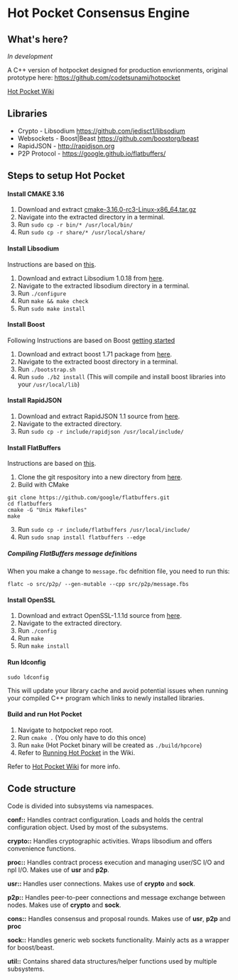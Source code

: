 # Hot Pocket Consensus Engine

## What's here?
*In development*

A C++ version of hotpocket designed for production envrionments, original prototype here: https://github.com/codetsunami/hotpocket

[Hot Pocket Wiki](https://github.com/HotPocketDev/core/wiki/Hot-Pocket-Wiki)

## Libraries
* Crypto - Libsodium https://github.com/jedisct1/libsodium
* Websockets - Boost|Beast https://github.com/boostorg/beast
* RapidJSON - http://rapidjson.org
* P2P Protocol - https://google.github.io/flatbuffers/

## Steps to setup Hot Pocket

#### Install CMAKE 3.16
1. Download and extract [cmake-3.16.0-rc3-Linux-x86_64.tar.gz](https://github.com/Kitware/CMake/releases/download/v3.16.0-rc3/cmake-3.16.0-rc3-Linux-x86_64.tar.gz)
2. Navigate into the extracted directory in a terminal.
3. Run `sudo cp -r bin/* /usr/local/bin/`
4. Run `sudo cp -r share/* /usr/local/share/`

#### Install Libsodium
Instructions are based on [this](https://libsodium.gitbook.io/doc/installation).

1. Download and extract Libsodium 1.0.18 from [here](https://download.libsodium.org/libsodium/releases/libsodium-1.0.18-stable.tar.gz).
2. Navigate to the extracted libsodium directory in a terminal.
3. Run `./configure`
4. Run `make && make check`
5. Run `sudo make install`

#### Install Boost
Following Instructions are based on Boost [getting started](https://www.boost.org/doc/libs/1_71_0/more/getting_started/unix-variants.html#prepare-to-use-a-boost-library-binary)

1. Download and extract boost 1.71 package from [here](https://www.boost.org/users/history/version_1_71_0.html).
2. Navigate to the extracted boost directory in a terminal.
3. Run `./bootstrap.sh`
4. Run `sudo ./b2 install` (This will compile and install boost libraries into your `/usr/local/lib`)

#### Install RapidJSON
1. Download and extract RapidJSON 1.1 source from [here](https://github.com/Tencent/rapidjson/archive/v1.1.0.tar.gz).
2. Navigate to the extracted directory.
3. Run `sudo cp -r include/rapidjson /usr/local/include/`

#### Install FlatBuffers
Instructions are based on [this](https://google.github.io/flatbuffers/).

1. Clone the git respository into a new directory from [here](https://github.com/google/flatbuffers).
2. Build with CMake
```
git clone https://github.com/google/flatbuffers.git
cd flatbuffers
cmake -G "Unix Makefiles"
make
```
3. Run `sudo cp -r include/flatbuffers /usr/local/include/`
4. Run `sudo snap install flatbuffers --edge`

##### Compiling FlatBuffers message definitions
When you make a change to `message.fbc` defnition file, you need to run this:

`flatc -o src/p2p/ --gen-mutable --cpp src/p2p/message.fbs`

#### Install OpenSSL
1. Download and extract OpenSSL-1.1.1d source from [here](https://www.openssl.org/source/openssl-1.1.1d.tar.gz).
2. Navigate to the extracted directory.
3. Run `./config`
4. Run `make`
5. Run `make install`

#### Run ldconfig
`sudo ldconfig`

This will update your library cache and avoid potential issues when running your compiled C++ program which links to newly installed libraries.

#### Build and run Hot Pocket
1. Navigate to hotpocket repo root.
1. Run `cmake .` (You only have to do this once)
1. Run `make` (Hot Pocket binary will be created as `./build/hpcore`)
1. Refer to [Running Hot Pocket](https://github.com/HotPocketDev/core/wiki/Running-Hot-Pocket) in the Wiki.

Refer to [Hot Pocket Wiki](https://github.com/HotPocketDev/core/wiki/Hot-Pocket-Wiki) for more info.

## Code structure
Code is divided into subsystems via namespaces.

**conf::** Handles contract configuration. Loads and holds the central configuration object. Used by most of the subsystems.

**crypto::** Handles cryptographic activities. Wraps libsodium and offers convenience functions.

**proc::** Handles contract process execution and managing user/SC I/O and npl I/O. Makes use of **usr** and **p2p**.

**usr::** Handles user connections. Makes use of **crypto** and **sock**.

**p2p::** Handles peer-to-peer connections and message exchange between nodes. Makes use of **crypto** and **sock**.

**cons::** Handles consensus and proposal rounds. Makes use of **usr**, **p2p** and **proc**

**sock::** Handles generic web sockets functionality. Mainly acts as a wrapper for boost/beast.

**util::** Contains shared data structures/helper functions used by multiple subsystems.